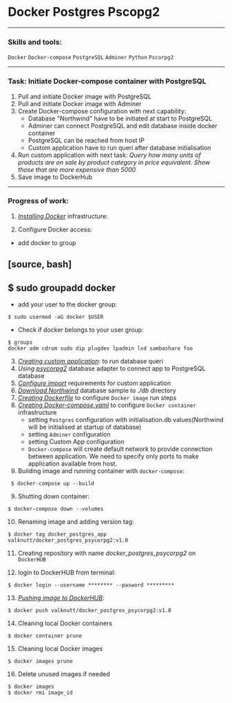 # Docker Postgres Pscopg2

---
### Skills and tools:
`Docker` `Docker-compose` `PostgreSQL` `Adminer` `Python` `Pscorpg2`

---
### Task: Initiate Docker-compose container with PostgreSQL 

1. Pull and initiate Docker image with PostgreSQL
2. Pull and initiate Docker image with Adminer
3. Create Docker-compose configuration with next capability:
   * Database "Northwind" have to be initiated at start to PostgreSQL
   * Adminer can connect PostgreSQL and edit database inside docker container
   * PostgreSQL can be reached from host IP
   * Custom application have to run queri after database initialisation
4. Run custom application with next task:
 *Query how many units of products are on sale by product category in price equivalent. 
Show those that are more expensive than 5000*
5. Save image to DockerHub
---
### Progress of work:

1. [*Installing Docker*][1] infrastructure:

2. Configure Docker access:
 * add docker to group
 
[source, bash]
----
$ sudo groupadd docker 
----

 * add your user to the docker group:
```shell
$ sudo usermod -aG docker $USER
```
 * Check if docker belongs to your user group:
```shell
$ groups
docker adm cdrom sudo dip plugdev lpadmin lxd sambashare foo
```
3. [*Creating custom application*][2]: to run database queri
4. *Using* [*psycorpg2*][3] database adapter to connect app to PostgreSQL database
5. [*Configure import*][4] requirements for custom application
6. [*Download Northwind*][5] database sample to *./db* directory 
7. [*Creating Dockerfile*][6] to configure `Docker image` run steps
8. [*Creating Docker-compose.yaml*][7] to configure `Docker container` infrastructure
    * setting `Postgres` configuration with initialisation.db values(Northwind will be initialised at startup of database)
    * setting `Adminer` configuration 
    * setting Custom App configuration
    * `Docker-compose` will create default network to provide connection between application.
   We need to specify only ports to make application available from host.
9. Building image and running container with `docker-compose`:
```shell
 $ docker-compose up --build
```
9. Shutting down container:
```shell
$ docker-compose down --volumes
```
10. Renaming image and adding version tag:
```shell 
$ docker tag docker_postgres_app valknutt/docker_postgres_psycorpg2:v1.0
```
11. Creating repository with name *docker_postgres_psycorpg2* on `DockerHUB`

12. login to DockerHUB from terminal:
```shell
$ docker login --username ******** --pasword *********
```
13. [*Pushing image to DockerHUB*][8]:
```shell
$ docker push valknutt/docker_postgres_psycorpg2:v1.0
```
14. Cleaning local Docker containers
```shell 
$ docker container prune
```
15. Cleaning local Docker images
```shell 
$ docker images prune
```
16. Delete unused images if needed
```shell
$ docker images
$ docker rmi image_id 
```

[1]:https://docs.docker.com/engine/install/ubuntu/
[2]:https://github.com/Amboss/docker_postgres_python/blob/master/app/main.py
[3]:https://www.psycopg.org/docs/
[4]:https://github.com/Amboss/docker_postgres_python/blob/master/app/requirements.txt
[5]:https://github.com/yugabyte/yugabyte-db/blob/master/sample/northwind_data.sql
[6]:https://github.com/Amboss/docker_postgres_python/blob/master/Dockerfile
[7]:https://github.com/Amboss/docker_postgres_python/blob/master/docker-compose.yaml
[8]:https://hub.docker.com/repository/docker/valknutt/docker_postgres_psycopg2

